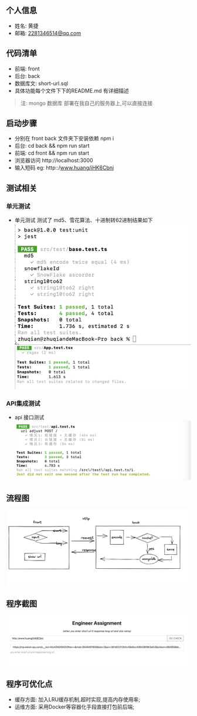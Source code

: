 
## 个人信息
- 姓名: 黄捷
- 邮箱: 2281346514@qq.com

## 代码清单
- 前端: front
- 后台: back
- 数据库文: short-url.sql
- 具体功能每个文件下下的README.md 有详细描述
> 注: mongo 数据库 部署在我自己的服务器上,可以直接连接

## 启动步骤
- 分别在  front back 文件夹下安装依赖 npm i
- 后台: cd back && npm run start
- 前端: cd front && npm run start
- 浏览器访问 http://localhost:3000
- 输入短码 eg: http::/www.huang/iHK6Cbni

## 测试相关
### 单元测试
- 单元测试 测试了 md5、雪花算法、十进制转62进制结果如下
![alt back 单元测试](1661421673445.jpg)
![alt front 单元测试](./1661476588511.jpg)

### API集成测试
- api 接口测试
![alt 接口测试](./1661426847553.jpg)

## 流程图
![alt 流程图](./WX20220824-194811%402x.png)

## 程序截图
![alt 程序截图](./1661427362679.jpg)

## 程序可优化点
- 缓存方面: 加入LRU缓存机制,超时实现,提高内存使用率;
- 运维方面: 采用Docker等容器化手段直接打包前后端;